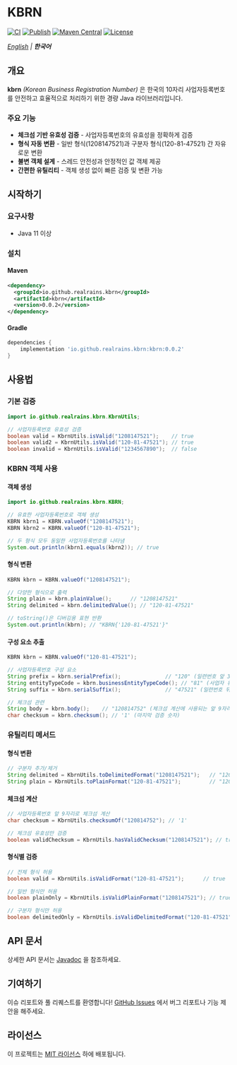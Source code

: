 # KBRN

[![CI](https://github.com/realrains/kbrn/actions/workflows/ci.yml/badge.svg)](https://github.com/realrains/kbrn/actions/workflows/ci.yml)
[![Publish](https://github.com/realrains/kbrn/actions/workflows/publish.yml/badge.svg)](https://github.com/realrains/kbrn/actions/workflows/publish.yml)
[![Maven Central](https://img.shields.io/maven-central/v/io.github.realrains.kbrn/kbrn.svg)](https://search.maven.org/artifact/io.github.realrains.kbrn/kbrn)
[![License](https://img.shields.io/badge/License-Apache%202.0-blue.svg)](https://opensource.org/licenses/Apache-2.0)

*[English](README_EN.md) | **한국어***

## 개요

**kbrn** _(Korean Business Registration Number)_ 은 한국의 10자리 사업자등록번호를 안전하고 효율적으로 처리하기 위한 경량 Java 라이브러리입니다. 

### 주요 기능

- **체크섬 기반 유효성 검증** - 사업자등록번호의 유효성을 정확하게 검증
- **형식 자동 변환** - 일반 형식(1208147521)과 구분자 형식(120-81-47521) 간 자유로운 변환
- **불변 객체 설계** - 스레드 안전성과 안정적인 값 객체 제공
- **간편한 유틸리티** - 객체 생성 없이 빠른 검증 및 변환 가능

## 시작하기

### 요구사항

- Java 11 이상

### 설치

#### Maven
```xml
<dependency>
  <groupId>io.github.realrains.kbrn</groupId>
  <artifactId>kbrn</artifactId>
  <version>0.0.2</version>
</dependency>
```

#### Gradle
```groovy
dependencies {
    implementation 'io.github.realrains.kbrn:kbrn:0.0.2'
}
```

## 사용법

### 기본 검증

```java
import io.github.realrains.kbrn.KbrnUtils;

// 사업자등록번호 유효성 검증
boolean valid = KbrnUtils.isValid("1208147521");    // true
boolean valid2 = KbrnUtils.isValid("120-81-47521"); // true
boolean invalid = KbrnUtils.isValid("1234567890");  // false
```

### KBRN 객체 사용

#### 객체 생성

```java
import io.github.realrains.kbrn.KBRN;

// 유효한 사업자등록번호로 객체 생성
KBRN kbrn1 = KBRN.valueOf("1208147521");
KBRN kbrn2 = KBRN.valueOf("120-81-47521");

// 두 형식 모두 동일한 사업자등록번호를 나타냄
System.out.println(kbrn1.equals(kbrn2)); // true
```

#### 형식 변환

```java
KBRN kbrn = KBRN.valueOf("1208147521");

// 다양한 형식으로 출력
String plain = kbrn.plainValue();      // "1208147521"
String delimited = kbrn.delimitedValue(); // "120-81-47521"

// toString()은 디버깅용 표현 반환
System.out.println(kbrn); // "KBRN{'120-81-47521'}"
```

#### 구성 요소 추출

```java
KBRN kbrn = KBRN.valueOf("120-81-47521");

// 사업자등록번호 구성 요소
String prefix = kbrn.serialPrefix();              // "120" (일련번호 앞 3자리)
String entityTypeCode = kbrn.businessEntityTypeCode(); // "81" (사업자 유형 코드 2자리)
String suffix = kbrn.serialSuffix();              // "47521" (일련번호 뒤 5자리)

// 체크섬 관련
String body = kbrn.body();    // "120814752" (체크섬 계산에 사용되는 앞 9자리)
char checksum = kbrn.checksum(); // '1' (마지막 검증 숫자)
```

### 유틸리티 메서드

#### 형식 변환

```java
// 구분자 추가/제거
String delimited = KbrnUtils.toDelimitedFormat("1208147521");   // "120-81-47521"
String plain = KbrnUtils.toPlainFormat("120-81-47521");         // "1208147521"
```

#### 체크섬 계산

```java
// 사업자등록번호 앞 9자리로 체크섬 계산
char checksum = KbrnUtils.checksumOf("120814752"); // '1'

// 체크섬 유효성만 검증
boolean validChecksum = KbrnUtils.hasValidChecksum("1208147521"); // true
```

#### 형식별 검증

```java
// 전체 형식 허용
boolean valid = KbrnUtils.isValidFormat("120-81-47521");      // true

// 일반 형식만 허용
boolean plainOnly = KbrnUtils.isValidPlainFormat("1208147521"); // true

// 구분자 형식만 허용  
boolean delimitedOnly = KbrnUtils.isValidDelimitedFormat("120-81-47521"); // true
```

## API 문서

상세한 API 문서는 [Javadoc](https://javadoc.io/doc/io.github.realrains.kbrn/kbrn) 을 참조하세요.

## 기여하기

이슈 리포트와 풀 리퀘스트를 환영합니다! [GitHub Issues](https://github.com/realrains/kbrn/issues) 에서 버그 리포트나 기능 제안을 해주세요.

## 라이선스

이 프로젝트는 [MIT 라이선스](LICENSE) 하에 배포됩니다.
